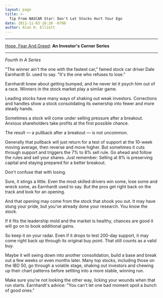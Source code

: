```yaml
---
layout: page
title: >-
  Tip From NASCAR Star: Don't Let Stocks Hurt Your Ego
date: 2011-11-03 16:20 -0700
author: Alan R. Elliott
---
```








---


[Hope, Fear And Greed](http://news.investors.com/SpecialReport/589548/201110271548/Hope-Fear-And-Greed-Psychological-Barriers-To-Winning-In-Stocks.aspx): **An Investor's Corner Series** 




---



*Fourth In A Series*

  

"The winner ain't the one with the fastest car," famed stock car driver Dale Earnhardt Sr. used to say. "It's the one who refuses to lose."

  

Earnhardt knew about getting bumped, and he never let it psych him out of a race. Winners in the stock market play a similar game.

  

Leading stocks have many ways of shaking out weak investors. Corrections and handles show a stock consolidating its ownership into fewer and more steady hands.

  

Sometimes a stock will come under selling pressure after a breakout. Anxious shareholders take profits at the first possible chance.

  

The result — a pullback after a breakout — is not uncommon.

  

Generally that pullback will just return for a test of support at the 10-week moving average, then reverse and move higher. But sometimes it cuts through support and triggers the 7% to 8% sell rule. Go ahead and follow the rules and sell your shares. Just remember: Selling at 8% is preserving capital and staying prepared for a better breakout.

  

Don't confuse that with losing.

  

Sure, it stings a little. Even the most skilled drivers win some, lose some and wreck some, as Earnhardt used to say. But the pros get right back on the track and look for an opening.

  

And that opening may come from the stock that shook you out. It may have stung your pride, but you've already done your research. You know the stock.

  

If it fits the leadership mold and the market is healthy, chances are good it will go on to book additional gains.

  

So keep it on your radar. Even if it drops to test 200-day support, it may come right back up through its original buy point. That still counts as a valid buy.

  

Maybe it will swing down into another consolidation, build a base and break out a few weeks or even months later. Many top stocks, including those on the IBD 50, go through a volatile stage, shaking out investors and chewing up their chart patterns before settling into a more stable, winning run.

  

Make sure you're not looking the other way, licking your wounds when that run starts. Earnhardt's advice: "You can't let one bad moment spoil a bunch of good ones."




